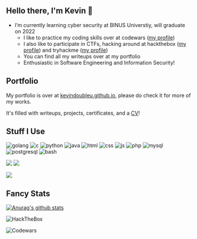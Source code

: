 ## Hello there, I'm Kevin 👋

- I’m currently learning cyber security at BINUS Universtiy, will graduate on 2022
  - I like to practice my coding skills over at codewars ([my profile](https://www.codewars.com/users/kevindoubleu/))
  - I also like to participate in CTFs, hacking around at hackthebox ([my profile](https://www.hackthebox.eu/home/users/profile/90510)) and tryhackme ([my profile](https://tryhackme.com/p/doubleu))
  - You can find all my writeups over at my portfolio
  - Enthusiastic in Software Engineering and Information Security!

## Portfolio

My portfolio is over at [kevindoubleu.github.io](https://kevindoubleu.github.io/), please do check it for more of my works.

It's filled with writeups, projects, certificates, and a [CV](https://kevindoubleu.github.io/cv)!

## Stuff I Use

![golang](https://img.shields.io/badge/-Golang-grey?style=flat-square&logo=go)
![c](https://img.shields.io/badge/-C-grey?style=flat-square&logo=c)
![python](https://img.shields.io/badge/-Python-grey?style=flat-square&logoColor=white&logo=python)
![java](https://img.shields.io/badge/-Java-grey?style=flat-square&logoColor=white&logo=java)
![html](https://img.shields.io/badge/-HTML-grey?style=flat-square&logo=html5)
![css](https://img.shields.io/badge/-CSS-grey?style=flat-square&logo=css3)
![js](https://img.shields.io/badge/-JS-grey?style=flat-square&logo=javascript)
![php](https://img.shields.io/badge/-PHP-grey?style=flat-square&logoColor=white&logo=php)
![mysql](https://img.shields.io/badge/-MySQL-grey?style=flat-square&logoColor=white&logo=mysql)
![postgresql](https://img.shields.io/badge/-PostgresQL-grey?style=flat-square&logo=postgresql)
![bash](https://img.shields.io/badge/-Bash-grey?style=flat-square&logoColor=white&logo=gnu-bash)


![](https://img.shields.io/badge/Jekyll-Liquid-grey?style=flat-square&logoColor=white&logo=jekyll)
![](https://img.shields.io/badge/-Flask-grey?style=flat-square&logoColor=white&logo=flask)

![](https://img.shields.io/badge/-Linux-grey?style=flat-square&logoColor=white&logo=linux)

<!-- ### Badges -->

## Fancy Stats

[![Anurag's github stats](https://github-readme-stats.vercel.app/api?username=kevindoubleu&count_private=true&show_icons=true)](https://github.com/anuraghazra/github-readme-stats)

![HackTheBox](http://www.hackthebox.eu/badge/image/90510)

![Codewars](https://www.codewars.com/users/kevindoubleu/badges/large)

<!-- ![TryHackMe](https://tryhackme-badges.s3.amazonaws.com/doubleu.png) -->

<!--
**kevindoubleu/kevindoubleu** is a ✨ _special_ ✨ repository because its `README.md` (this file) appears on your GitHub profile.

Here are some ideas to get you started:

- 🔭 I’m currently working on ...
- 🌱 I’m currently learning ...
- 👯 I’m looking to collaborate on ...
- 🤔 I’m looking for help with ...
- 💬 Ask me about ...
- 📫 How to reach me: ...
- 😄 Pronouns: ...
- ⚡ Fun fact: ...
-->
